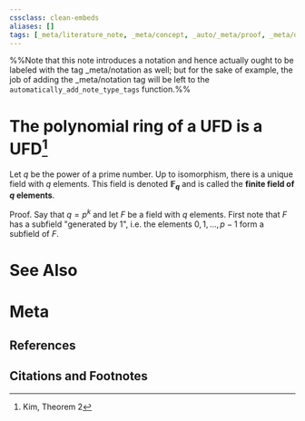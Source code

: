 ```yaml
---
cssclass: clean-embeds
aliases: []
tags: [_meta/literature_note, _meta/concept, _auto/_meta/proof, _meta/definition]
---
```

%%Note that this note introduces a notation and hence actually ought to be labeled with the tag _meta/notation as well; but for the sake of example, the job of adding the _meta/notation tag will be left to the `automatically_add_note_type_tags` function.%%

# The polynomial ring of a UFD is a UFD[^1]
Let $q$ be the power of a prime number. Up to isomorphism, there is a unique field with $q$ elements. This field is denoted **$\mathbb{F}_q$** and is called the **finite field of $q$ elements**.

Proof. Say that $q = p^k$ and let $F$ be a field with $q$ elements. First note that $F$ has a subfield "generated by $1$", i.e. the elements $0,1,\ldots,p-1$ form a subfield of $F$.

# See Also

# Meta
## References

## Citations and Footnotes
[^1]: Kim, Theorem 2